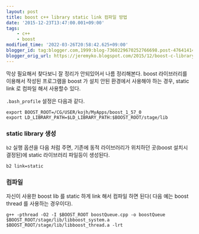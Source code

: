 ```yaml
---
layout: post
title: boost c++ library static link 컴파일 방법
date: '2015-12-23T13:47:00.001+09:00'
tags:
    - c++
    - boost
modified_time: '2022-03-26T20:58:42.625+09:00'
blogger_id: tag:blogger.com,1999:blog-7360229670252766698.post-4764141462947394704
blogger_orig_url: https://jeremyko.blogspot.com/2015/12/boost-c-library-static-link.html
---
```


막상 필요해서 찾다보니 잘 정리가 안되있어서 나름 정리해본다. boost 라이브러리를 이용해서 작성된 프로그램을 boost 가 설치 안된 환경에서 사용해야 하는 경우, static link 로 컴파일 해서 사용할수 있다.

`.bash_profile` 설정은 다음과 같다.

    export BOOST_ROOT=/CG/USER/kojh/MyApps/boost_1_57_0
    export LD_LIBRARY_PATH=$LD_LIBRARY_PATH:$BOOST_ROOT/stage/lib

<h3> <span style="color:{{site.span_h3_color}}"> 
static library 생성
</span> </h3>

`b2` 실행 옵션을 다음 처럼 주면, 기존에 동적 라이브러리가 위치하던 곳(boost 설치시 결정된)에 static 라이브러리 파일등이 생성된다.

    b2 link=static

<h3> <span style="color:{{site.span_h3_color}}"> 
컴파일
</span> </h3>

자신이 사용한 boost lib 를 static 하게 link 해서 컴파일 하면 된다( 다음 예는 boost thread 를 사용하는 경우이다).

    g++ -pthread -O2 -I $BOOST_ROOT boostQueue.cpp -o boostQueue $BOOST_ROOT/stage/lib/libboost_system.a $BOOST_ROOT/stage/lib/libboost_thread.a -lrt
